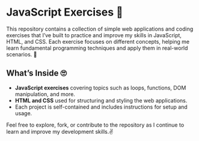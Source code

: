 # JavaScript Exercises 😤

This repository contains a collection of simple web applications and coding exercises that I’ve built to practice and improve my skills in JavaScript, HTML, and CSS. Each exercise focuses on different concepts, helping me learn fundamental programming techniques and apply them in real-world scenarios. 📕

## What’s Inside 🙄
- **JavaScript exercises** covering topics such as loops, functions, DOM manipulation, and more.
- **HTML and CSS** used for structuring and styling the web applications.
- Each project is self-contained and includes instructions for setup and usage.

Feel free to explore, fork, or contribute to the repository as I continue to learn and improve my development skills.✌

